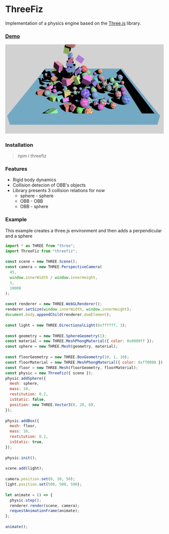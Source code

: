 # ThreeFiz

Implementation of a physics engine based on the [Three.js](https://github.com/mrdoob/three.js) library.

### [Demo](https://bklzn.github.io/ThreeFiz/)

![demo](./objects&floor.gif)

### Installation

> npm i threefiz

### Features

- Rigid body dynamics
- Collision detecion of OBB's objects
- Library presents 3 collision relations for now
  - sphere - sphere
  - OBB - OBB
  - OBB - sphere

### Example

This example creates a three.js environment and then adds a perpendicular and a sphere

```js
import * as THREE from "three";
import ThreeFiz from "threefiz";

const scene = new THREE.Scene();
const camera = new THREE.PerspectiveCamera(
  45,
  window.innerWidth / window.innerHeight,
  1,
  10000
);

const renderer = new THREE.WebGLRenderer();
renderer.setSize(window.innerWidth, window.innerHeight);
document.body.appendChild(renderer.domElement);

const light = new THREE.DirectionalLight(0xffffff, 3);

const geometry = new THREE.SphereGeometry(1);
const material = new THREE.MeshPhongMaterial({ color: 0x0000ff });
const sphere = new THREE.Mesh(geometry, material);

const floorGeometry = new THREE.BoxGeometry(10, 1, 10);
const floorMaterial = new THREE.MeshPhongMaterial({ color: 0xff0000 });
const floor = new THREE.Mesh(floorGeometry, floorMaterial);
const physic = new ThreeFiz({ scene });
physic.addSphere({
  mesh: sphere,
  mass: 10,
  restitution: 0.2,
  isStatic: false,
  position: new THREE.Vector3(0, 20, 0),
});

physic.addBox({
  mesh: floor,
  mass: 10,
  restitution: 0.2,
  isStatic: true,
});

physic.init();

scene.add(light);

camera.position.set(0, 10, 50);
light.position.set(500, 500, 500);

let animate = () => {
  physic.step();
  renderer.render(scene, camera);
  requestAnimationFrame(animate);
};

animate();
```
